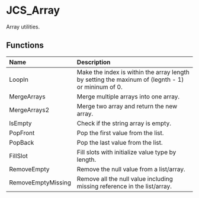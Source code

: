 # JCS_Array

Array utilities.

## Functions

| Name               | Description                                                                                       |
|:-------------------|:--------------------------------------------------------------------------------------------------|
| LoopIn             | Make the index is within the array length by setting the maxinum of (legnth - 1) or mininum of 0. |
| MergeArrays        | Merge multiple arrays into one array.                                                             |
| MergeArrays2       | Merge two array and return the new array.                                                         |
| IsEmpty            | Check if the string array is empty.                                                               |
| PopFront           | Pop the first value from the list.                                                                |
| PopBack            | Pop the last value from the list.                                                                 |
| FillSlot           | Fill slots with initialize value type by length.                                                  |
| RemoveEmpty        | Remove the null value from a list/array.                                                          |
| RemoveEmptyMissing | Remove all the null value including missing reference in the list/array.                          |
